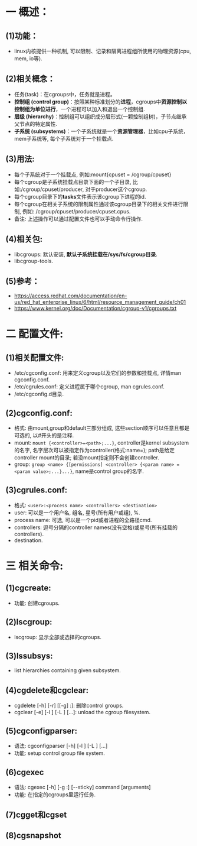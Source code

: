 # 一 概述：
## (1)功能：
- linux内核提供一种机制, 可以限制、记录和隔离进程组所使用的物理资源(cpu, mem, io等).

## (2)相关概念：
- 任务(task)：在cgroups中，任务就是进程。
- **控制组 (control group)**：按照某种标准划分的**进程**，cgroups中**资源控制以控制组为单位进行**，一个进程可以加入和退出一个控制组.
- **层级 (hierarchy)**：控制组可以组织成分层形式(一颗控制组树)，子节点继承父节点的特定属性.
- **子系统 (subsystems)**：一个子系统就是一个**资源管理器**，比如cpu子系统，mem子系统等, 每个子系统对于一个挂载点.

## (3)用法:
- 每个子系统对于一个挂载点, 例如:mount{cpuset = /cgroup/cpuset}
- 每个cgroup是子系统挂载点目录下面的一个子目录, 比如:/cgroup/cpuset/producer, 对于producer这个cgroup.
- 每个cgroup目录下的**tasks**文件表示该cgroup下进程的id.
- 每个cgroup在相关子系统的限制属性通过该cgroup目录下的相关文件进行限制, 例如: /cgroup/cpuset/producer/cpuset.cpus.
- 备注: 上述操作可以通过配置文件也可以手动命令行操作.

## (4)相关包:
- libcgroups: 默认安装, **默认子系统挂载在/sys/fs/cgroup目录**.
- libcgroup-tools.

## (5)参考：
- https://access.redhat.com/documentation/en-us/red_hat_enterprise_linux/6/html/resource_management_guide/ch01
- https://www.kernel.org/doc/Documentation/cgroup-v1/cgroups.txt

# 二 配置文件:
## (1)相关配置文件:
- /etc/cgconfig.conf: 用来定义cgroup以及它们的参数和挂载点, 详情man cgconfig.conf.
- /etc/cgrules.conf: 定义进程属于哪个cgroup, man cgrules.conf.
- /etc/cgconfig.d目录.

## (2)cgconfig.conf:
- 格式: 由mount,group和default三部分组成, 这些section顺序可以任意且都是可选的, 以#开头的是注释.
- mount: `mount {<controller>=<path>;...}`, controller是kernel subsystem的名字, 名字层次可以被指定作为controller(格式:name=<somename>); path是给定controller mount的目录; 若没mount指定则不会创建controller.
- group: `group <name> {[permissions] <controller> {<param name> = <param value>;...}...}`, name是control group的名字.

## (3)cgrules.conf:
- 格式: `<user>:<process name> <controllers> <destination>`
- user: 可以是一个用户名, 组名, 星号(所有用户或组), %.
- process name: 可选, 可以是一个pid或者进程的全路径cmd.
- controllers: 逗号分隔的controller names(没有空格)或星号(所有挂载的controllers).
- destination.

# 三 相关命令:
## (1)cgcreate:
- 功能: 创建cgroups.

## (2)lscgroup:
- lscgroup: 显示全部或选择的cgroups.

## (3)lssubsys:
- list hierarchies containing given subsystem.

## (4)cgdelete和cgclear:
- cgdelete [-h] [-r] [[-g] <controllers>:<path>]: 删除control groups.
- cgclear [-e] [-l <filename>] [-L <directory>] [...]: unload the cgroup filesystem.

## (5)cgconfigparser: 
- 语法: cgconfigparser [-h] [-l <filename>] [-L <directory>] [...]
- 功能: setup control group file system.

## (6)cgexec
- 语法: cgexec [-h] [-g <controllers>:<path>] [--sticky] command [arguments]
- 功能: 在指定的cgroups里运行任务.

## (7)cgget和cgset

## (8)cgsnapshot
